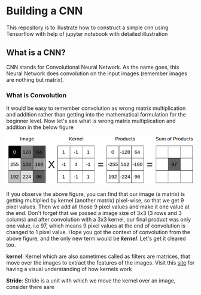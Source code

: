 # Building a CNN
This repository is to illustrate how to construct a simple cnn using Tensorflow with help of jupyter notebook with detailed illustration

## What is a CNN?
CNN stands for Convolutional Neural Network. As the name goes, this Neural Network does convolution on the input images (remember images are nothing but matrix). 

### What is Convolution
It would be easy to remember convolution as wrong matrix multiplication and addition rather than getting into the mathematical formulation for the beginner level. Now let's see what is wrong matrix multiplication and addition in the below figure

![Convolution](https://github.com/VigneshKathirkamar/building_cnn/blob/main/convolution.png)

If you observe the above figure, you can find that our image (a matrix) is getting multiplied by kernel (another matrix) pixel-wise, so that we get 9 pixel values. Then we add all those 9 pixel values and make it one value at the end. Don't forget that we passed a image size of 3x3 (3 rows and 3 colums) and after convolution with a 3x3 kernel, our final product was only one value, i.e 97, which means 9 pixel values at the end of convolution is changed to 1 pixel value. Hope you got the context of convolution from the above figure, and the only new term would be __*kernel*__. Let's get it cleared too.

__kernel__: Kernel which are also sometimes called as filters are matrices, that move over the images to extract the features of the images. Visit this [site](https://setosa.io/ev/image-kernels/?from=hackcv&hmsr=hackcv.com&utm_medium=hackcv.com&utm_source=hackcv.com) for having a visual understanding of how kernels work

__Stride__: Stride is a unit with which we move the kernel over an image, consider there aare 
